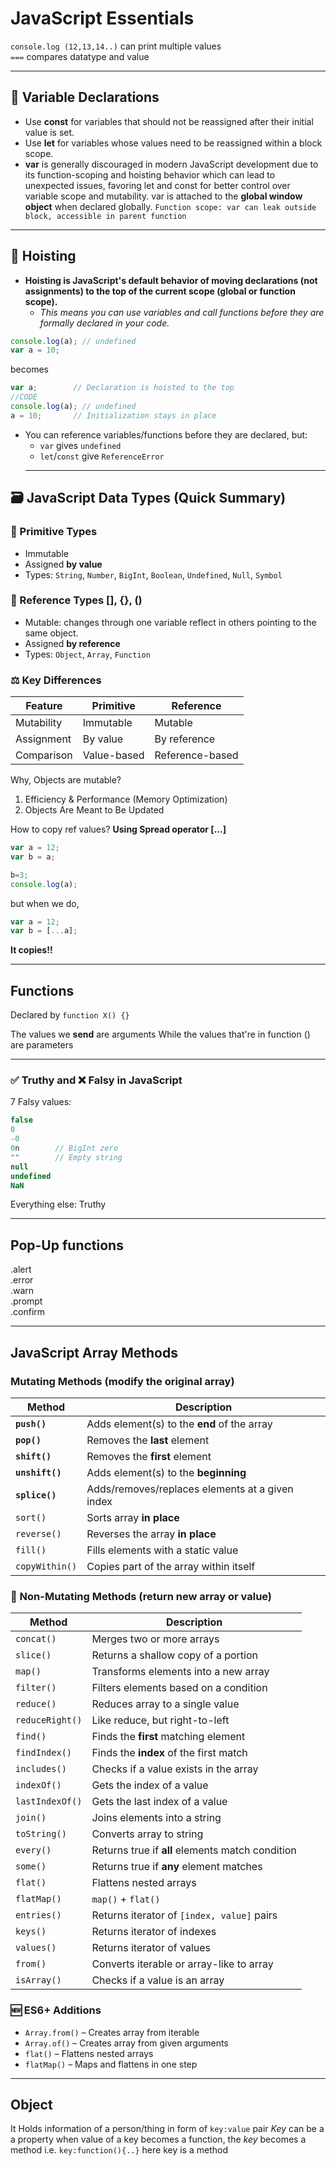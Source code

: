 # JavaScript Essentials

`console.log (12,13,14..)`  can print multiple values\
`===` compares datatype and value

---


## 🧾 Variable Declarations
- Use **const** for variables that should not be reassigned after their initial value is set. 
- Use **let** for variables whose values need to be reassigned within a block scope.
- **var** is generally discouraged in modern JavaScript development due to its function-scoping and hoisting behavior which can lead to unexpected issues, favoring let and const for better control over variable scope and mutability. var is attached to the **global window object** when declared globally.
  `Function scope: var can leak outside block, accessible in parent function`
---

## 🔁 Hoisting
- **Hoisting is JavaScript's default behavior of moving declarations (not assignments) to the top of the current scope (global or function scope).**
  - *This means you can use variables and call functions before they are formally declared in your code.*
 ```javascript
console.log(a); // undefined
var a = 10;
```

becomes
 ```javascript
var a;        // Declaration is hoisted to the top
//CODE
console.log(a); // undefined
a = 10;       // Initialization stays in place

```

- You can reference variables/functions before they are declared, but:
  - `var` gives `undefined`
  - `let`/`const` give `ReferenceError`
  - ---
## 🗃️  JavaScript Data Types (Quick Summary)

### 🔹 Primitive Types
- Immutable
- Assigned **by value**
- Types: `String`, `Number`, `BigInt`, `Boolean`, `Undefined`, `Null`, `Symbol`

### 🔸 Reference Types [], {}, ()
- Mutable: changes through one variable reflect in others pointing to the same object.
- Assigned **by reference**
- Types: `Object`, `Array`, `Function`

### ⚖️ Key Differences

| Feature     | Primitive     | Reference     |
|-------------|---------------|----------------|
| Mutability  | Immutable     | Mutable        |
| Assignment  | By value      | By reference   |
| Comparison  | Value-based   | Reference-based |


Why, Objects are mutable? 
1. Efficiency & Performance (Memory Optimization)
2. Objects Are Meant to Be Updated

How to copy ref values? **Using Spread operator [...]**
```js
var a = 12;
var b = a;

b=3;
console.log(a);
```

but when we do,
```js
var a = 12;
var b = [...a];
```

**It copies!!** 

---

## Functions

Declared by `function X() {}`

The values we **send** are arguments
While the values that're in function () are parameters

---


### ✅ Truthy and ❌ Falsy in JavaScript
7 Falsy values:
```js
false
0
-0
0n        // BigInt zero
""        // Empty string
null
undefined
NaN
```
Everything else: Truthy

---
## Pop-Up functions

.alert\
.error\
.warn\
.prompt\
.confirm

---
## JavaScript Array Methods


### Mutating Methods (modify the original array)

| Method         | Description                                      |
|----------------|--------------------------------------------------|
|**`push()`**    | Adds element(s) to the **end** of the array      |
| **`pop()`**    | Removes the **last** element                     |
| **`shift()`**  | Removes the **first** element                    |
| **`unshift()`**| Adds element(s) to the **beginning**             |
| **`splice()`** | Adds/removes/replaces elements at a given index |
| `sort()`       | Sorts array **in place**                         |
| `reverse()`    | Reverses the array **in place**                  |
| `fill()`       | Fills elements with a static value               |
| `copyWithin()` | Copies part of the array within itself           |



### 🔸 Non-Mutating Methods (return new array or value)

| Method          | Description                                      |
|------------------|--------------------------------------------------|
| `concat()`       | Merges two or more arrays                       |
| `slice()`        | Returns a shallow copy of a portion             |
| `map()`          | Transforms elements into a new array            |
| `filter()`       | Filters elements based on a condition           |
| `reduce()`       | Reduces array to a single value                 |
| `reduceRight()`  | Like reduce, but right-to-left                  |
| `find()`         | Finds the **first** matching element            |
| `findIndex()`    | Finds the **index** of the first match          |
| `includes()`     | Checks if a value exists in the array           |
| `indexOf()`      | Gets the index of a value                       |
| `lastIndexOf()`  | Gets the last index of a value                  |
| `join()`         | Joins elements into a string                    |
| `toString()`     | Converts array to string                        |
| `every()`        | Returns true if **all** elements match condition|
| `some()`         | Returns true if **any** element matches         |
| `flat()`         | Flattens nested arrays                          |
| `flatMap()`      | `map()` + `flat()`                              |
| `entries()`      | Returns iterator of `[index, value]` pairs      |
| `keys()`         | Returns iterator of indexes                     |
| `values()`       | Returns iterator of values                      |
| `from()`         | Converts iterable or array-like to array        |
| `isArray()`      | Checks if a value is an array                   |



### 🆕 ES6+ Additions

- `Array.from()` – Creates array from iterable
- `Array.of()` – Creates array from given arguments
- `flat()` – Flattens nested arrays
- `flatMap()` – Maps and flattens in one step

---


## Object
It Holds information of a person/thing in form of `key:value` pair
*Key* can be a a property
when value of a key becomes a function, the *key* becomes a method i.e. `key:function(){..}` here key is a method

